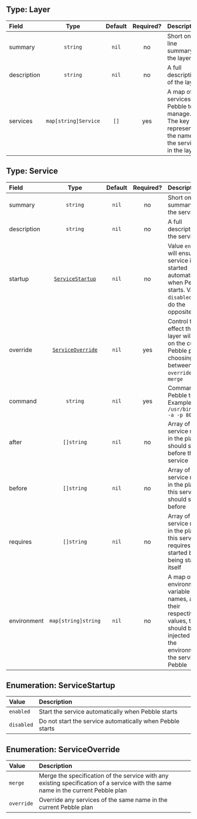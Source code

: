 ## Type: Layer

| Field       |         Type         | Default | Required? | Description                                                                                     |
| :---------- | :------------------: | :-----: | :-------: | :---------------------------------------------------------------------------------------------- |
| summary     |       `string`       |  `nil`  |    no     | Short one line summary of the layer                                                             |
| description |       `string`       |  `nil`  |    no     | A full description of the layer                                                                 |
| services    | `map[string]Service` |  `[]`   |    yes    | A map of services for Pebble to manage. The key represents the name of the service in the layer |

## Type: Service

| Field       |                       Type                        | Default | Required? | Description                                                                                                                             |
| :---------- | :-----------------------------------------------: | :-----: | :-------: | :-------------------------------------------------------------------------------------------------------------------------------------- |
| summary     |                     `string`                      |  `nil`  |    no     | Short one line summary of the service.                                                                                                  |
| description |                     `string`                      |  `nil`  |    no     | A full description of the service.                                                                                                      |
| startup     |  [`ServiceStartup`](#enumeration-servicestartup)  |  `nil`  |    no     | Value `enabled` will ensure service is started automatically when Pebble starts. Value `disabled` will do the opposite.                 |
| override    | [`ServiceOverride`](#enumeration-serviceoverride) |  `nil`  |    yes    | Control the effect the new layer will have on the current Pebble plan, choosing between `override` and `merge`                          |
| command     |                     `string`                      |  `nil`  |    yes    | Command for Pebble to run. Example `/usr/bin/myapp -a -p 8080`                                                                          |
| after       |                    `[]string`                     |  `nil`  |    no     | Array of other service names in the plan that should start before the service                                                           |
| before      |                    `[]string`                     |  `nil`  |    no     | Array of other service names in the plan that this service should start before                                                          |
| requires    |                    `[]string`                     |  `nil`  |    no     | Array of other service names in the plan that this service requires to be started before being started itself                           |
| environment |                `map[string]string`                |  `nil`  |    no     | A map of environment variable names, and their respective values, that should be injected into the environment of the service by Pebble |

## Enumeration: ServiceStartup

| Value      | Description                                               |
| :--------- | :-------------------------------------------------------- |
| `enabled`  | Start the service automatically when Pebble starts        |
| `disabled` | Do not start the service automatically when Pebble starts |

## Enumeration: ServiceOverride

| Value      | Description                                                                                                                       |
| :--------- | :-------------------------------------------------------------------------------------------------------------------------------- |
| `merge`    | Merge the specification of the service with any existing specification of a service with the same name in the current Pebble plan |
| `override` | Override any services of the same name in the current Pebble plan                                                                 |
